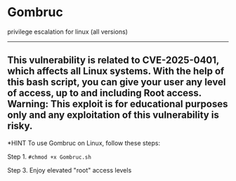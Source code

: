 # Gombruc
privilege escalation for linux (all versions)
************************************************************************************************************************************************************************************************************************************************************************
This vulnerability is related to CVE-2025-0401, which affects all Linux systems. With the help of this bash script, you can give your user any level of access, up to and including Root access.  Warning: This exploit is for educational purposes only and any exploitation of this vulnerability is risky.
------------------------------------------------------------------------------------------------------------------------------------------------------------------------------------------------------------------------------------------------------------------------
*HINT To use Gombruc on Linux, follow these steps:

Step 1. ```#chmod +x Gombruc.sh```

Step 3. Enjoy elevated "root" access levels
